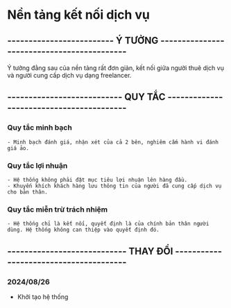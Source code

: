 # Nền tảng kết nối dịch vụ
## ------------------------- Ý TƯỞNG -------------------------------------------
Ý tưởng đằng sau của nền tảng rất đơn giản, kết nối giữa người thuê dịch vụ và người cung cấp dịch vụ dạng freelancer.

## --------------------------- QUY TẮC -----------------------------------------
  ### Quy tắc minh bạch
    - Minh bạch đánh giá, nhận xét của cả 2 bên, nghiêm cấm hành vi đánh giá ảo.
  ### Quy tắc lợi nhuận
    - Hệ thống không phải đặt mục tiêu lợi nhuận lên hàng đầu.
    - Khuyến khích khách hàng lưu thông tin của người đã cung cấp dịch vụ cho bản thân.
  ### Quy tắc miễn trừ trách nhiệm
    - Hệ thống chỉ là kết nối, quyết định là của chính bản thân người dùng. Hệ thống không can thiệp vào quyết định đó.

## ---------------------------- THAY ĐỔI ---------------------------------------
### 2024/08/26
- Khởi tạo hệ thống


